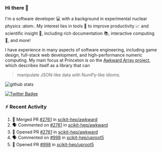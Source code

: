 ### Hi there 👋 

I'm a software developer 💻 with a background in experimental nuclear physics :atom:. My interest lies in tools :wrench: to improve productivity :chart_with_upwards_trend: and scientific insight :telescope:, including rich documentation 📚, interactive computing 🧮, and more! 

I have experience in many aspects of software engineering, including game design, full-stack web development, and high-performance numeric computing. My main focus at Princeton is on the [Awkward Array project](awkward-array.org/), which describes itself as a library that can 
> manipulate JSON-like data with NumPy-like idioms.

![github stats](https://github-readme-stats.vercel.app/api?username=agoose77&show_icons=true&hide_rank=true&hide_title=true&bg_color=30,e76445,904e95&text_color=efe3ec&icon_color=efe3ec)
<!--
**agoose77/agoose77** is a ✨ _special_ ✨ repository because its `README.md` (this file) appears on your GitHub profile.

Here are some ideas to get you started:

- 🔭 I’m currently working on ...
- 🌱 I’m currently learning ...
- 👯 I’m looking to collaborate on ...
- 🤔 I’m looking for help with ...
- 💬 Ask me about ...
- 📫 How to reach me: ...
- 😄 Pronouns: ...
- ⚡ Fun fact: ...
-->

[![Twitter Badge](https://img.shields.io/twitter/follow/agoose77?style=flat-square&logo=Twitter&logoColor=white&color=cornflowerblue)](https://twitter.com/agoose77)

### :zap: Recent Activity

<!--START_SECTION:activity-->
1. 🎉 Merged PR [#2761](https://github.com/scikit-hep/awkward/pull/2761) in [scikit-hep/awkward](https://github.com/scikit-hep/awkward)
2. 🗣 Commented on [#2761](https://github.com/scikit-hep/awkward/pull/2761#issuecomment-1771330832) in [scikit-hep/awkward](https://github.com/scikit-hep/awkward)
3. 💪 Opened PR [#2761](https://github.com/scikit-hep/awkward/pull/2761) in [scikit-hep/awkward](https://github.com/scikit-hep/awkward)
4. 🗣 Commented on [#998](https://github.com/scikit-hep/uproot5/pull/998#issuecomment-1769343931) in [scikit-hep/uproot5](https://github.com/scikit-hep/uproot5)
5. 💪 Opened PR [#998](https://github.com/scikit-hep/uproot5/pull/998) in [scikit-hep/uproot5](https://github.com/scikit-hep/uproot5)
<!--END_SECTION:activity-->
